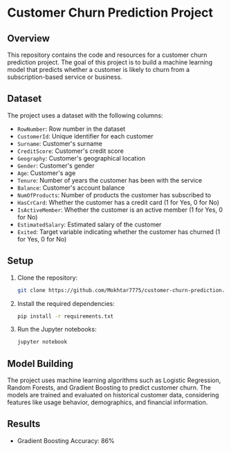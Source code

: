 
# Customer Churn Prediction Project

## Overview

This repository contains the code and resources for a customer churn prediction project. The goal of this project is to build a machine learning model that predicts whether a customer is likely to churn from a subscription-based service or business.

## Dataset

The project uses a dataset with the following columns:

- `RowNumber`: Row number in the dataset
- `CustomerId`: Unique identifier for each customer
- `Surname`: Customer's surname
- `CreditScore`: Customer's credit score
- `Geography`: Customer's geographical location
- `Gender`: Customer's gender
- `Age`: Customer's age
- `Tenure`: Number of years the customer has been with the service
- `Balance`: Customer's account balance
- `NumOfProducts`: Number of products the customer has subscribed to
- `HasCrCard`: Whether the customer has a credit card (1 for Yes, 0 for No)
- `IsActiveMember`: Whether the customer is an active member (1 for Yes, 0 for No)
- `EstimatedSalary`: Estimated salary of the customer
- `Exited`: Target variable indicating whether the customer has churned (1 for Yes, 0 for No)

## Setup

1. Clone the repository:

   ```bash
   git clone https://github.com/Mokhtar7775/customer-churn-prediction.git
   ```
2. Install the required dependencies:

   ```bash
   pip install -r requirements.txt
   ```
3. Run the Jupyter notebooks:

   ```bash
   jupyter notebook
   ```   
## Model Building

The project uses machine learning algorithms such as Logistic Regression, Random Forests, and Gradient Boosting to predict customer churn. The models are trained and evaluated on historical customer data, considering features like usage behavior, demographics, and financial information.

## Results

- Gradient Boosting Accuracy: 86%
